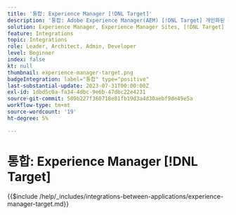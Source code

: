 ```yaml
---
title: '통합: Experience Manager [!DNL Target]'
description: '통합: Adobe Experience Manager(AEM) [!DNL Target] 개인화된 경험을 제공할 수 있습니다.'
solution: Experience Manager, Experience Manager Sites, [!DNL Target]
feature: Integrations
topic: Integrations
role: Leader, Architect, Admin, Developer
level: Beginner
index: false
kt: null
thumbnail: experience-manager-target.png
badgeIntegration: label="통합" type="positive"
last-substantial-update: 2023-07-31T00:00:00Z
exl-id: 1dbd5c0a-fa34-4dbc-9e6b-47dbc22e4231
source-git-commit: 509b227f360718e81fb19d3a4d30aebf9de49e5a
workflow-type: tm+mt
source-wordcount: '19'
ht-degree: 5%

---
```


# 통합: Experience Manager [!DNL Target]

{{$include /help/_includes/integrations-between-applications/experience-manager-target.md}}
